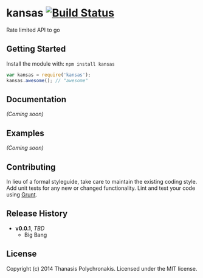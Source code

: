 # kansas [![Build Status](https://secure.travis-ci.org/thanpolas/kansas.png?branch=master)](http://travis-ci.org/thanpolas/kansas)

Rate limited API to go

## Getting Started
Install the module with: `npm install kansas`

```javascript
var kansas = require('kansas');
kansas.awesome(); // "awesome"
```

## Documentation
_(Coming soon)_

## Examples
_(Coming soon)_

## Contributing
In lieu of a formal styleguide, take care to maintain the existing coding style. Add unit tests for any new or changed functionality. Lint and test your code using [Grunt](http://gruntjs.com/).

## Release History
- **v0.0.1**, *TBD*
    - Big Bang
    
## License
Copyright (c) 2014 Thanasis Polychronakis. Licensed under the MIT license.
